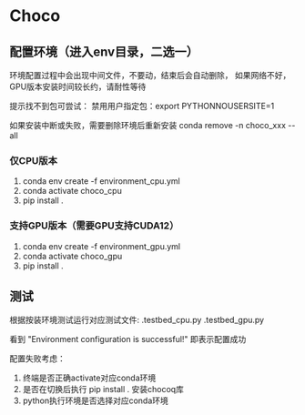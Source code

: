 # Choco

## 配置环境（进入env目录，二选一）

环境配置过程中会出现中间文件，不要动，结束后会自动删除，
如果网络不好，GPU版本安装时间较长约，请耐性等待

提示找不到包可尝试：
禁用用户指定包：export PYTHONNOUSERSITE=1

如果安装中断或失败，需要删除环境后重新安装
conda remove -n choco_xxx --all

### 仅CPU版本

1. conda env create -f environment_cpu.yml
2. conda activate choco_cpu
3. pip install .

### 支持GPU版本（需要GPU支持CUDA12）

1. conda env create -f environment_gpu.yml
2. conda activate choco_gpu
3. pip install .


## 测试

根据按装环境测试运行对应测试文件:
.testbed_cpu.py
.testbed_gpu.py

看到 "Environment configuration is successful!" 即表示配置成功

配置失败考虑：
1. 终端是否正确activate对应conda环境
2. 是否在切换后执行 pip install . 安装chocoq库
3. python执行环境是否选择对应conda环境
